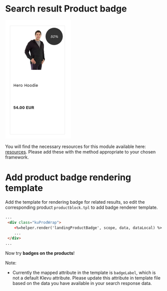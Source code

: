# Search result Product badge

![Product-discount-badge](/modules/product-badge/images/image001.png)

You will find the necessary resources for this module available here:
[resources](/modules/product-badge/resources). Please add these with the
method appropriate to your chosen framework. 


# Add product badge rendering template

Add the template for rendering badge for related results,
so edit the corresponding product `productblock.tpl` to add badge renderer template.

```html
...
 <div class="kuProdWrap">
    <%=helper.render('landingProductBadge', scope, data, dataLocal) %>     
    ...
 </div>
...
```
Now try **badges on the products**!


Note:
-  Currently the mapped attribute in the template is `badgeLabel`, which is not a default Klevu attribute. Please update this attribute in template file based on the data you have available in your search response data.